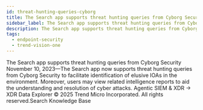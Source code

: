 ```yaml
---
id: threat-hunting-queries-cyborg
title: The Search app supports threat hunting queries from Cyborg Security
sidebar_label: The Search app supports threat hunting queries from Cyborg Security
description: The Search app supports threat hunting queries from Cyborg Security
tags:
  - endpoint-security
  - trend-vision-one
---
```


 The Search app supports threat hunting queries from Cyborg Security November 10, 2023—The Search app now supports threat hunting queries from Cyborg Security to facilitate identification of elusive IOAs in the environment. Moreover, users may view related intelligence reports to aid the understanding and resolution of cyber attacks. Agentic SIEM & XDR → XDR Data Explorer © 2025 Trend Micro Incorporated. All rights reserved.Search Knowledge Base